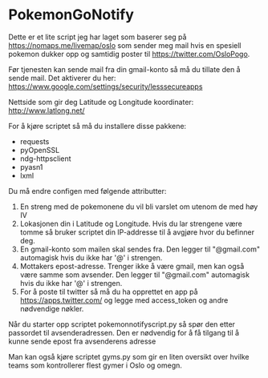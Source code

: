 # PokemonGoNotify

Dette er et lite script jeg har laget som baserer seg på https://nomaps.me/livemap/oslo som sender meg mail hvis en spesiell pokemon dukker opp og samtidig poster til https://twitter.com/OsloPogo.

Før tjenesten kan sende mail fra din gmail-konto så må du tillate den å sende mail. Det aktiverer du her:
https://www.google.com/settings/security/lesssecureapps

Nettside som gir deg Latitude og Longitude koordinater:
http://www.latlong.net/

For å kjøre scriptet så må du installere disse pakkene:
- requests
- pyOpenSSL
- ndg-httpsclient
- pyasn1
- lxml

Du må endre configen med følgende attributter:

1. En streng med de pokemonene du vil bli varslet om utenom de med høy IV
2. Lokasjonen din i Latitude og Longitude. Hvis du lar strengene være tomme så bruker scriptet din IP-addresse til å avgjøre hvor du befinner deg.
3. En gmail-konto som mailen skal sendes fra. Den legger til "@gmail.com" automagisk hvis du ikke har '@' i strengen.
4. Mottakers epost-adresse. Trenger ikke å være gmail, men kan også være samme som avsender.  Den legger til "@gmail.com" automagisk hvis du ikke har '@' i strengen.
5. For å poste til twitter så må du ha opprettet en app på https://apps.twitter.com/ og legge med access_token og andre nødvendige nøkler.

Når du starter opp scriptet pokemonnotifyscript.py så spør den etter passordet til avsenderadressen. Den er nødvendig for å få tilgang til å kunne sende epost fra avsenderens adresse

Man kan også kjøre scriptet gyms.py som gir en liten oversikt over hvilke teams som kontrollerer flest gymer i Oslo og omegn.
